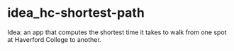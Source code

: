 # idea_hc-shortest-path
Idea: an app that computes the shortest time it takes to walk from one spot at Haverford College to another.
